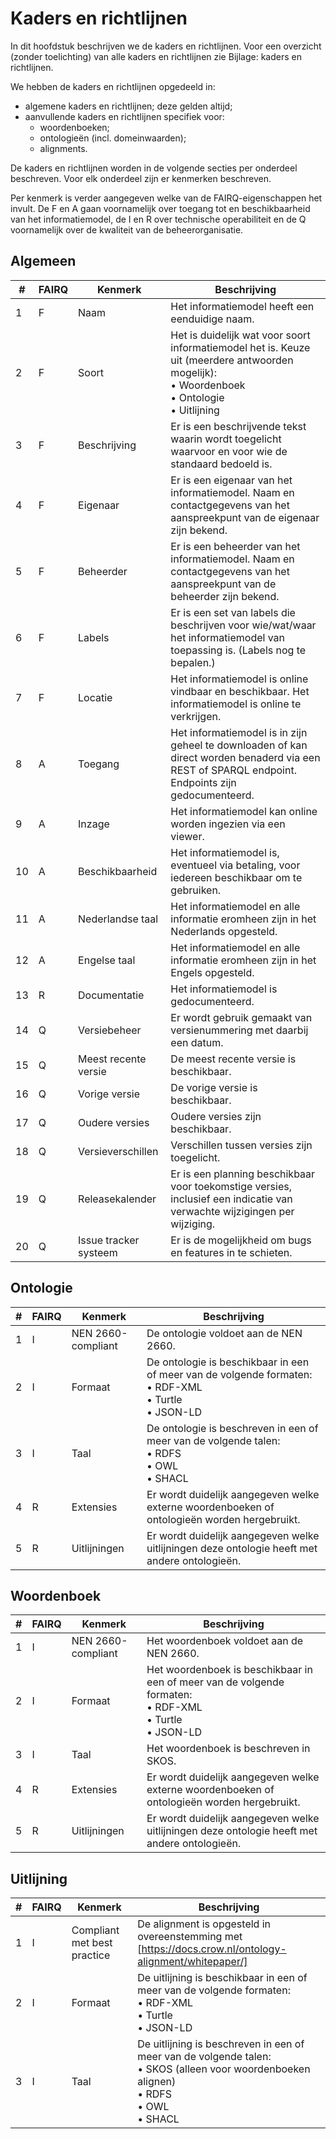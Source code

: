 # Kaders en richtlijnen
In dit hoofdstuk beschrijven we de kaders en richtlijnen. Voor een overzicht (zonder toelichting) van alle kaders en richtlijnen zie Bijlage: kaders en richtlijnen. 

We hebben de kaders en richtlijnen opgedeeld in:
- algemene kaders en richtlijnen; deze gelden altijd;
- aanvullende kaders en richtlijnen specifiek voor:
  - woordenboeken;
  - ontologieën (incl. domeinwaarden);
  - alignments.

De kaders en richtlijnen worden in de volgende secties per onderdeel beschreven. Voor elk onderdeel zijn er kenmerken beschreven.

Per kenmerk is verder aangegeven welke van de FAIRQ-eigenschappen het invult. De F en A gaan voornamelijk over toegang tot en beschikbaarheid van het informatiemodel, de I en R over technische operabiliteit en de Q voornamelijk over de kwaliteit van de beheerorganisatie.

## Algemeen
| #   | FAIRQ | Kenmerk       | Beschrijving                                                                                 |
|-----|-------|---------------|----------------------------------------------------------------------------------------------|
| 1   | F     | Naam          | Het informatiemodel heeft een eenduidige naam.                                               |
| 2   | F     | Soort         | Het is duidelijk wat voor soort informatiemodel het is. Keuze uit (meerdere antwoorden mogelijk):<br>• Woordenboek<br>• Ontologie<br>• Uitlijning |
| 3   | F     | Beschrijving  | Er is een beschrijvende tekst waarin wordt toegelicht waarvoor en voor wie de standaard bedoeld is. |
| 4   | F     | Eigenaar      | Er is een eigenaar van het informatiemodel. Naam en contactgegevens van het aanspreekpunt van de eigenaar zijn bekend. |
| 5   | F     | Beheerder     | Er is een beheerder van het informatiemodel. Naam en contactgegevens van het aanspreekpunt van de beheerder zijn bekend. |
| 6   | F     | Labels        | Er is een set van labels die beschrijven voor wie/wat/waar het informatiemodel van toepassing is. (Labels nog te bepalen.) |
| 7   | F     | Locatie       | Het informatiemodel is online vindbaar en beschikbaar. Het informatiemodel is online te verkrijgen. |
| 8   | A     | Toegang       | Het informatiemodel is in zijn geheel te downloaden of kan direct worden benaderd via een REST of SPARQL endpoint. Endpoints zijn gedocumenteerd. |
| 9   | A     | Inzage        | Het informatiemodel kan online worden ingezien via een viewer.                               |
| 10  | A     | Beschikbaarheid | Het informatiemodel is, eventueel via betaling, voor iedereen beschikbaar om te gebruiken. |
| 11  | A     | Nederlandse taal | Het informatiemodel en alle informatie eromheen zijn in het Nederlands opgesteld.          |
| 12  | A     | Engelse taal  | Het informatiemodel en alle informatie eromheen zijn in het Engels opgesteld.              |
| 13  | R     | Documentatie  | Het informatiemodel is gedocumenteerd.                                                       |
| 14  | Q     | Versiebeheer  | Er wordt gebruik gemaakt van versienummering met daarbij een datum.                          |
| 15  | Q     | Meest recente versie | De meest recente versie is beschikbaar.                                                 |
| 16  | Q     | Vorige versie | De vorige versie is beschikbaar.                                                            |
| 17  | Q     | Oudere versies | Oudere versies zijn beschikbaar.                                                           |
| 18  | Q     | Versieverschillen | Verschillen tussen versies zijn toegelicht.                                              |
| 19  | Q     | Releasekalender | Er is een planning beschikbaar voor toekomstige versies, inclusief een indicatie van verwachte wijzigingen per wijziging. |
| 20  | Q     | Issue tracker systeem | Er is de mogelijkheid om bugs en features in te schieten.                                |

## Ontologie
| #   | FAIRQ | Kenmerk       | Beschrijving                                                                                 |
|-----|-------|---------------|----------------------------------------------------------------------------------------------|
| 1   | I     | NEN 2660-compliant | De ontologie voldoet aan de NEN 2660.                                                    |
| 2   | I     | Formaat       | De ontologie is beschikbaar in een of meer van de volgende formaten:<br>• RDF-XML<br>• Turtle<br>• JSON-LD |
| 3   | I     | Taal          | De ontologie is beschreven in een of meer van de volgende talen:<br>• RDFS<br>• OWL<br>• SHACL |
| 4   | R     | Extensies     | Er wordt duidelijk aangegeven welke externe woordenboeken of ontologieën worden hergebruikt. |
| 5   | R     | Uitlijningen  | Er wordt duidelijk aangegeven welke uitlijningen deze ontologie heeft met andere ontologieën. |

## Woordenboek
| #   | FAIRQ | Kenmerk       | Beschrijving                                                                                 |
|-----|-------|---------------|----------------------------------------------------------------------------------------------|
| 1   | I     | NEN 2660-compliant | Het woordenboek voldoet aan de NEN 2660.                                                 |
| 2   | I     | Formaat       | Het woordenboek is beschikbaar in een of meer van de volgende formaten:<br>• RDF-XML<br>• Turtle<br>• JSON-LD |
| 3   | I     | Taal          | Het woordenboek is beschreven in SKOS.                                                    |
| 4   | R     | Extensies     | Er wordt duidelijk aangegeven welke externe woordenboeken of ontologieën worden hergebruikt. |
| 5   | R     | Uitlijningen  | Er wordt duidelijk aangegeven welke uitlijningen deze ontologie heeft met andere ontologieën. |

## Uitlijning
| #   | FAIRQ | Kenmerk       | Beschrijving                                                                                 |
|-----|-------|---------------|----------------------------------------------------------------------------------------------|
| 1   | I     | Compliant met best practice | De alignment is opgesteld in overeenstemming met [https://docs.crow.nl/ontology-alignment/whitepaper/] |
| 2   | I     | Formaat       | De uitlijning is beschikbaar in een of meer van de volgende formaten:<br>• RDF-XML<br>• Turtle<br>• JSON-LD |
| 3   | I     | Taal          | De uitlijning is beschreven in een of meer van de volgende talen:<br>• SKOS (alleen voor woordenboeken alignen)<br>• RDFS<br>• OWL<br>• SHACL |
